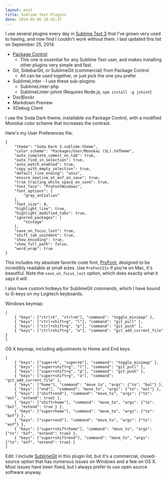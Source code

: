 ```yaml
---
layout: post
title: Sublime Text Plugins
date: 2014-05-06 18:45:37
---
```

I use several plugins every day in [Sublime Text 3](http://www.sublimetext.com/3) that I've grown very used to having, and now find I couldn't work without them. I last updated this list on September 25, 2014.

* [Package Control](https://sublime.wbond.net/installation)
	* This one is essential for any Sublime Text user, and makes installing other plugins very simple and fast.
* Git, SidebarGit, or SublimeGit (commercial) from Package Control
	* All can be used together, or just pick the one you prefer
* SublimeLinter - I use these sub-plugins:
	* SublimeLinter-php
    * SublimeLinter-jshint (Requires Node.js, `npm install -g jshint`)
* DocBlockr
* Markdown Preview
* XDebug Client

I use the Soda Dark theme, installable via Package Control, with a modified Monokai color scheme that increases the contrast.

Here's my User Preferences file:

	{
		"theme": "Soda Dark 3.sublime-theme",
		"color_scheme": "Packages/User/Monokai (SL).tmTheme",
		"auto_complete_commit_on_tab": true,
		"auto_find_in_selection": true,
		"auto_match_enabled": true,
		"copy_with_empty_selection": true,
		"default_line_ending": "unix",
		"ensure_newline_at_eof_on_save": true,
		"trim_trailing_white_space_on_save": true,
		"font_face": "ProFontWindows",
		"font_options": [
			"gray_antialias"
		],
		"font_size": 9,
		"highlight_line": true,
		"highlight_modified_tabs": true,
		"ignored_packages": [
			"Vintage"
		],
		"save_on_focus_lost": true,
		"shift_tab_unindent": true,
		"show_encoding": true,
		"show_full_path": false,
		"word_wrap": true
	}

This includes my absolute favorite code font, [ProFont](http://tobiasjung.name/profont/), designed to be incredibly readable at small sizes. Use `ProFontIIx` if you're on Mac, it's beautiful. Note the `save_on_focus_lost` option, which does exactly what it says it will.

I also have custom hotkeys for SublimeGit commands, which I have bound to G-keys on my Logitech keyboards.

Windows keymap:

	[
		{ "keys": ["ctrl+k", "ctrl+m"], "command": "toggle_minimap" },
		{ "keys": ["ctrl+shift+g", "l"], "command": "git_pull" },
		{ "keys": ["ctrl+shift+g", "p"], "command": "git_push" },
		{ "keys": ["ctrl+shift+g", "a"], "command": "git_add_current_file" }
	]

OS X keymap, including adjustments to Home and End keys:

	[
		{ "keys": ["super+k", "super+m"], "command": "toggle_minimap" },
		{ "keys": ["super+shift+g", "l"], "command": "git_pull" },
		{ "keys": ["super+shift+g", "p"], "command": "git_push" },
		{ "keys": ["super+shift+g", "a"], "command": "git_add_current_file" },
		{ "keys": ["home"], "command": "move_to", "args": {"to": "bol"} },
		{ "keys": ["end"], "command": "move_to", "args": {"to": "eol"} },
		{ "keys": ["shift+end"], "command": "move_to", "args": {"to": "eol", "extend": true} },
		{ "keys": ["shift+home"], "command": "move_to", "args": {"to": "bol", "extend": true } },
		{ "keys": ["super+home"], "command": "move_to", "args": {"to": "bof"} },
		{ "keys": ["super+end"], "command": "move_to", "args": {"to": "eof"} },
		{ "keys": ["super+shift+home"], "command": "move_to", "args": {"to": "bof", "extend": true} },
		{ "keys": ["super+shift+end"], "command": "move_to", "args": {"to": "eof", "extend": true} }
	]

Edit: I include [SublimeGit](https://sublimegit.net/) in this plugin list, but it's a commercial, closed-source option that has numerous issues on Windows and a few on OS X. Most issues have been fixed, but I always prefer to use open source software anyway.
